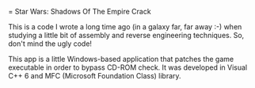 = Star Wars: Shadows Of The Empire Crack

This is a code I wrote a long time ago (in a galaxy far, far away :-) when
studying a little bit of assembly and reverse engineering techniques. So,
don't mind the ugly code!

This app is a little Windows-based application that patches the game
executable in order to bypass CD-ROM check. It was developed in
Visual C++ 6 and MFC (Microsoft Foundation Class) library.
